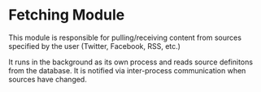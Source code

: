 # Fetching Module

This module is responsible for pulling/receiving content from sources specified by the user (Twitter, Facebook, RSS, etc.)

It runs in the background as its own process and reads source definitons from the database. It is notified via inter-process communication when sources have changed.

